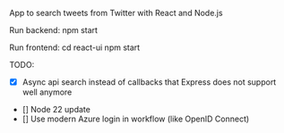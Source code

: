 App to search tweets from Twitter with React and Node.js

Run backend:
npm start

Run frontend:
cd react-ui
npm start

TODO:
- [x] Async api search instead of callbacks that Express does not support well anymore
- [] Node 22 update
- [] Use modern Azure login in workflow (like OpenID Connect)